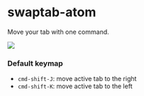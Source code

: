 # swaptab-atom

Move your tab with one command.

![](http://i.gyazo.com/2ad057247f690bba9fdd07411daac7e5.gif)

### Default keymap
- `cmd-shift-J`: move active tab to the right
- `cmd-shift-K`: move active tab to the left
